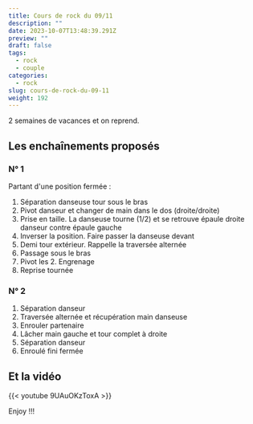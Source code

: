 ```yaml
---
title: Cours de rock du 09/11
description: ""
date: 2023-10-07T13:48:39.291Z
preview: ""
draft: false
tags:
  - rock
  - couple
categories:
  - rock
slug: cours-de-rock-du-09-11
weight: 192
---
```


2 semaines de vacances et on reprend.

## Les enchaînements proposés

### N° 1

Partant d'une position fermée :

1. Séparation danseuse tour sous le bras
2. Pivot danseur et changer de main dans le dos (droite/droite)
3. Prise en taille. La danseuse tourne (1/2) et se retrouve épaule droite danseur contre épaule gauche
4. Inverser la position. Faire passer la danseuse devant
5. Demi tour extérieur. Rappelle la traversée alternée
6. Passage sous le bras
7. Pivot les 2. Engrenage
8. Reprise tournée

### N° 2

1. Séparation danseur
2. Traversée alternée et récupération main danseuse
3. Enrouler partenaire
4. Lâcher main gauche et tour complet à droite
5. Séparation danseur
6. Enroulé fini fermée

## Et la vidéo

{{< youtube 9UAuOKzToxA >}}

Enjoy !!!
